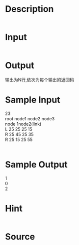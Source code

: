 
# Description

<div class="content"><p><img border="0" alt="" src="/source/bzoj/1890/img/aHR0cHM6Ly9seWRzeS5jb20vSnVkZ2VPbmxpbmUvaW1hZ2VzLzE4OTBfMS5qcGc=.jpg"/></p></div>

# Input

<div class="content"><p><img border="0" alt="" src="/source/bzoj/1890/img/aHR0cHM6Ly9seWRzeS5jb20vSnVkZ2VPbmxpbmUvaW1hZ2VzLzE4OTBfMi5qcGc=.jpg"/></p></div>

# Output

<div class="content"><p>输出为N行,依次为每个输出的返回码</p></div>

# Sample Input

<div class="content"><span class="sampledata">23<br/>
root node1 node2 node3<br/>
node 1node2(link)<br/>
L 25 25 25 15<br/>
R 25 45 25 35<br/>
R 25 15 25 55<br/>
<br/>
</span></div>

# Sample Output

<div class="content"><span class="sampledata">1<br/>
0<br/>
2<br/>
</span></div>

# Hint

<div class="content"><p></p><p><img border="0" alt="" src="/source/bzoj/1890/img/aHR0cHM6Ly9seWRzeS5jb20vSnVkZ2VPbmxpbmUvaW1hZ2VzLzE4OTBfMy5qcGc=.jpg"/></p><p></p></div>

# Source

<div class="content"><p><a href="problemset.php?search="></a></p></div>

